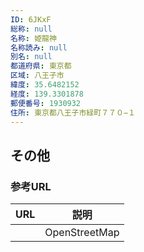 ```yaml
---
ID: 6JKxF
総称: null
名称: 姫龍神
名称読み: null
別名: null
都道府県: 東京都
区域: 八王子市
緯度: 35.6482152
経度: 139.3301878
郵便番号: 1930932
住所: 東京都八王子市緑町７７０−１
---
```


## その他

### 参考URL

| URL | 説明          |
| --- | ------------- |
|     | OpenStreetMap |
